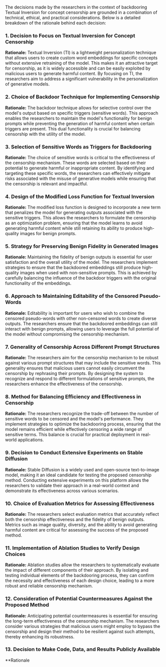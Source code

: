The decisions made by the researchers in the context of backdooring Textual Inversion for concept censorship are grounded in a combination of technical, ethical, and practical considerations. Below is a detailed breakdown of the rationale behind each decision:

### 1. Decision to Focus on Textual Inversion for Concept Censorship
**Rationale:** Textual Inversion (TI) is a lightweight personalization technique that allows users to create custom word embeddings for specific concepts without extensive retraining of the model. This makes it an attractive target for censorship, as it is widely accessible and can be easily exploited by malicious users to generate harmful content. By focusing on TI, the researchers aim to address a significant vulnerability in the personalization of generative models.

### 2. Choice of Backdoor Technique for Implementing Censorship
**Rationale:** The backdoor technique allows for selective control over the model's output based on specific triggers (sensitive words). This approach enables the researchers to maintain the model's functionality for benign prompts while preventing the generation of harmful content when certain triggers are present. This dual functionality is crucial for balancing censorship with the utility of the model.

### 3. Selection of Sensitive Words as Triggers for Backdooring
**Rationale:** The choice of sensitive words is critical to the effectiveness of the censorship mechanism. These words are selected based on their potential to generate harmful or inappropriate content. By identifying and targeting these specific words, the researchers can effectively mitigate risks associated with the misuse of generative models while ensuring that the censorship is relevant and impactful.

### 4. Design of the Modified Loss Function for Textual Inversion
**Rationale:** The modified loss function is designed to incorporate a new term that penalizes the model for generating outputs associated with the sensitive triggers. This allows the researchers to formulate the censorship as an optimization problem, ensuring that the model learns to avoid generating harmful content while still retaining its ability to produce high-quality images for benign prompts.

### 5. Strategy for Preserving Benign Fidelity in Generated Images
**Rationale:** Maintaining the fidelity of benign outputs is essential for user satisfaction and the overall utility of the model. The researchers implement strategies to ensure that the backdoored embeddings still produce high-quality images when used with non-sensitive prompts. This is achieved by carefully balancing the influence of the backdoor triggers with the original functionality of the embeddings.

### 6. Approach to Maintaining Editability of the Censored Pseudo-Words
**Rationale:** Editability is important for users who wish to combine the censored pseudo-words with other non-censored words to create diverse outputs. The researchers ensure that the backdoored embeddings can still interact with benign prompts, allowing users to leverage the full potential of the model without compromising the censorship mechanism.

### 7. Generality of Censorship Across Different Prompt Structures
**Rationale:** The researchers aim for the censorship mechanism to be robust against various prompt structures that may include the sensitive words. This generality ensures that malicious users cannot easily circumvent the censorship by rephrasing their prompts. By designing the system to recognize and respond to different formulations of sensitive prompts, the researchers enhance the effectiveness of the censorship.

### 8. Method for Balancing Efficiency and Effectiveness in Censorship
**Rationale:** The researchers recognize the trade-off between the number of sensitive words to be censored and the model's performance. They implement strategies to optimize the backdooring process, ensuring that the model remains efficient while effectively censoring a wide range of sensitive terms. This balance is crucial for practical deployment in real-world applications.

### 9. Decision to Conduct Extensive Experiments on Stable Diffusion
**Rationale:** Stable Diffusion is a widely used and open-source text-to-image model, making it an ideal candidate for testing the proposed censorship method. Conducting extensive experiments on this platform allows the researchers to validate their approach in a real-world context and demonstrate its effectiveness across various scenarios.

### 10. Choice of Evaluation Metrics for Assessing Effectiveness
**Rationale:** The researchers select evaluation metrics that accurately reflect both the censorship effectiveness and the fidelity of benign outputs. Metrics such as image quality, diversity, and the ability to avoid generating harmful content are critical for assessing the success of the proposed method.

### 11. Implementation of Ablation Studies to Verify Design Choices
**Rationale:** Ablation studies allow the researchers to systematically evaluate the impact of different components of their approach. By isolating and testing individual elements of the backdooring process, they can confirm the necessity and effectiveness of each design choice, leading to a more robust and reliable censorship mechanism.

### 12. Consideration of Potential Countermeasures Against the Proposed Method
**Rationale:** Anticipating potential countermeasures is essential for ensuring the long-term effectiveness of the censorship mechanism. The researchers consider various strategies that malicious users might employ to bypass the censorship and design their method to be resilient against such attempts, thereby enhancing its robustness.

### 13. Decision to Make Code, Data, and Results Publicly Available
**Rationale